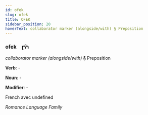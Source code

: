 ```yaml
---
id: ofek
slug: ofek
title: OFEK
sidebar_position: 20
hoverText: collaborator marker (alongside/with) § Preposition
---
```


### ofek&emsp;<span kind="abugida">ɽɤ̑ɿ</span>

*collaborator marker (alongside/with)* **§** Preposition

**Verb**: -

**Noun**: -

**Modifier**: -

French avec undefined

*Romance Language Family*
